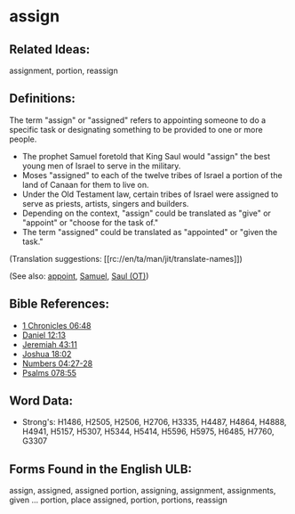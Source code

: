 # assign

## Related Ideas:

assignment, portion, reassign

## Definitions:

The term "assign" or "assigned" refers to appointing someone to do a specific task or designating something to be provided to one or more people.

* The prophet Samuel foretold that King Saul would "assign" the best young men of Israel to serve in the military.
* Moses "assigned" to each of the twelve tribes of Israel a portion of the land of Canaan for them to live on.
* Under the Old Testament law, certain tribes of Israel were assigned to serve as priests, artists, singers and builders.
* Depending on the context, "assign" could be translated as "give" or "appoint" or "choose for the task of."
* The term "assigned" could be translated as "appointed" or "given the task."

(Translation suggestions: [[rc://en/ta/man/jit/translate-names]])

(See also: [appoint](../kt/appoint.md), [Samuel](../names/samuel.md), [Saul (OT)](../names/saul.md))

## Bible References:

* [1 Chronicles 06:48](rc://en/tn/help/1ch/06/48)
* [Daniel 12:13](rc://en/tn/help/dan/12/13)
* [Jeremiah 43:11](rc://en/tn/help/jer/43/11)
* [Joshua 18:02](rc://en/tn/help/jos/18/02)
* [Numbers 04:27-28](rc://en/tn/help/num/04/27)
* [Psalms 078:55](rc://en/tn/help/psa/078/055)

## Word Data:

* Strong's: H1486, H2505, H2506, H2706, H3335, H4487, H4864, H4888, H4941, H5157, H5307, H5344, H5414, H5596, H5975, H6485, H7760, G3307

## Forms Found in the English ULB:

assign, assigned, assigned portion, assigning, assignment, assignments, given ... portion, place assigned, portion, portions, reassign
